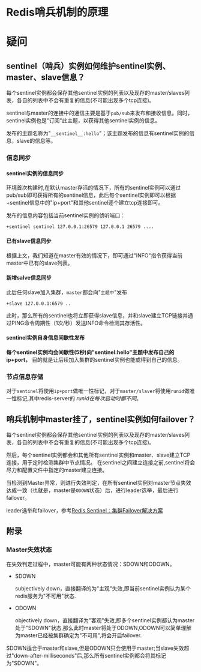 # Redis哨兵机制的原理


# 疑问

## sentinel（哨兵）实例如何维护sentinel实例、master、slave信息？
每个sentinel实例都会保存其他sentinel实例的列表以及现存的master/slaves列表，各自的列表中不会有重复的信息(不可能出现多个tcp连接)。

sentinel与master的连接中的通信主要是基于`pub/sub`来发布和接收信息。同时，sentinel实例也是"订阅"此主题，以获得其他sentinel实例的信息。

发布的主题名称为"`__sentinel__:hello`"；该主题发布的信息有sentinel实例的信息，slave的信息等。

### 信息同步
#### sentinel实例的信息同步
环境首次构建时,在默认master存活的情况下，所有的sentinel实例可以通过pub/sub即可获得所有的sentinel信息，此后每个sentinel实例即可以根据+sentinel信息中的"ip+port"和其他sentinel逐个建立tcp连接即可。

发布的信息内容包括当前sentinel实例的侦听端口：
```
+sentinel sentinel 127.0.0.1:26579 127.0.0.1 26579 ....
```

#### 已有slave信息同步
根据上文，我们知道在master有效的情况下，即可通过"INFO"指令获得当前master中已有的slave列表。

#### 新增salve信息同步
此后任何slave加入集群，`master`都会向"`主题中`"发布

```
+slave 127.0.0.1:6579 ..
```

此时，那么所有的sentinel也将立即获得slave信息，并和slave建立TCP链接并通过PING命令周期性（1次/秒）发送INFO命令检测其存活性。

#### sentinel实例自身信息间歇性发布
**每个sentinel实例均会间歇性(5秒)向"__sentinel__:hello"主题中发布自己的ip+port，** 目的就是让后续加入集群的sentinel实例也能或得到自己的信息。

### 节点信息存储
对于`sentinel`将使用`ip+port`做唯一性标记，对于`master/slaver`将使用`runid`做唯一性标记,其中redis-server的 _runid在每次启动时都不同_。


## 哨兵机制中master挂了，sentinel实例如何failover？
每个sentinel实例都会保存其他sentinel实例的列表以及现存的master/slaves列表，各自的列表中不会有重复的信息(不可能出现多个tcp连接)。

然后，每个sentinel实例都会和其他所有sentinel实例和master、slave建立TCP连接，用于定时检测集群中节点情况。
在sentinel之间建立连接之前,sentinel将会尽力和配置文件中指定的master建立连接。

当检测到Master异常，则进行失效判定，在所有sentinel实例对master节点失效达成一致（也就是，master是`ODOWN`状态）后，进行leader选举，最后进行failover。

leader选举和failover，参考[Redis Sentinel：集群Failover解决方案](http://shift-alt-ctrl.iteye.com/blog/1884370)


## 附录
### Master失效状态
在失效判定过程中，master可能有两种状态情况：SDOWN和ODOWN。

- SDOWN

    subjectively down，直接翻译的为"主观"失效,即当前sentinel实例认为某个redis服务为"不可用"状态.

- ODOWN

    objectively down，直接翻译为"客观"失效,即多个sentinel实例都认为master处于"SDOWN"状态,那么此时master将处于ODOWN,ODOWN可以简单理解为master已经被集群确定为"不可用",将会开启failover.

SDOWN适合于master和slave,但是ODOWN只会使用于master;当slave失效超过"down-after-milliseconds"后,那么所有sentinel实例都会将其标记为"SDOWN"。

